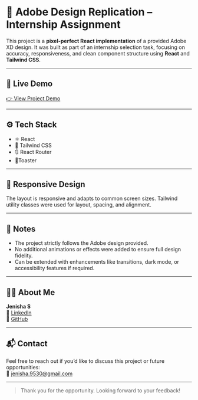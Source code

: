 # 🎯 Adobe Design Replication – Internship Assignment

This project is a **pixel-perfect React implementation** of a provided Adobe XD design. It was built as part of an internship selection task, focusing on accuracy, responsiveness, and clean component structure using **React** and **Tailwind CSS**.

---

## 🔗 Live Demo
[👉 View Project Demo](https://internship-project-k3ia9w29f-jenishas-projects-ffa545b4.vercel.app/)

---

## ⚙️ Tech Stack

- ⚛️ React  
- 💨 Tailwind CSS  
- 🔃 React Router
- 📱Toaster

---

## 📱 Responsive Design

The layout is responsive and adapts to common screen sizes. Tailwind utility classes were used for layout, spacing, and alignment.

---

## 📌 Notes

- The project strictly follows the Adobe design provided.
- No additional animations or effects were added to ensure full design fidelity.
- Can be extended with enhancements like transitions, dark mode, or accessibility features if required.

---

## 🙋‍♀️ About Me

**Jenisha S**  
🔗 [LinkedIn](https://www.linkedin.com/in/jenisha-s-486b22335/)  
🐙 [GitHub](https://github.com/jenisha35)

---

## 📬 Contact

Feel free to reach out if you’d like to discuss this project or future opportunities:  
📧 jenisha.9530@gmail.com

---

> Thank you for the opportunity. Looking forward to your feedback!



